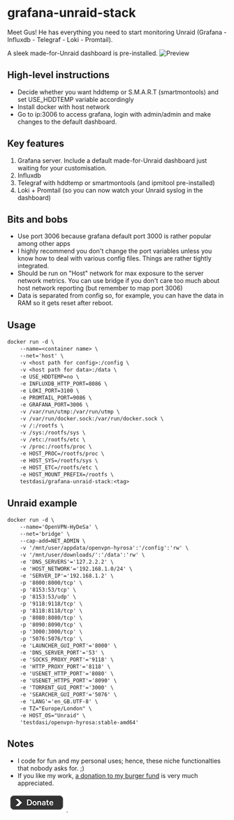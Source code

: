 # grafana-unraid-stack
Meet Gus! He has everything you need to start monitoring Unraid (Grafana - Influxdb - Telegraf - Loki - Promtail).

A sleek made-for-Unraid dashboard is pre-installed.
![Preview](https://raw.githubusercontent.com/testdasi/grafana-unraid-stack-base/master/grafana-unraid-stack-screen.png)

## High-level instructions
* Decide whether you want hddtemp or S.M.A.R.T (smartmontools) and set USE_HDDTEMP variable accordingly
* Install docker with host network
* Go to ip:3006 to access grafana, login with admin/admin and make changes to the default dashboard.

## Key features
1. Grafana server. Include a default made-for-Unraid dashboard just waiting for your customisation.
1. Influxdb
1. Telegraf with hddtemp or smartmontools (and ipmitool pre-installed)
1. Loki + Promtail (so you can now watch your Unraid syslog in the dashboard)

## Bits and bobs
* Use port 3006 because grafana default port 3000 is rather popular among other apps
* I highly recommend you don't change the port variables unless you know how to deal with various config files. Things are rather tightly integrated.
* Should be run on "Host" network for max exposure to the server network metrics. You can use bridge if you don't care too much about host network reporting (but remember to map port 3006)
* Data is separated from config so, for example, you can have the data in RAM so it gets reset after reboot.

## Usage
    docker run -d \
        --name=<container name> \
        --net='host' \
        -v <host path for config>:/config \
        -v <host path for data>:/data \
        -e USE_HDDTEMP=no \
        -e INFLUXDB_HTTP_PORT=8086 \
        -e LOKI_PORT=3100 \
        -e PROMTAIL_PORT=9086 \
        -e GRAFANA_PORT=3006 \
        -v /var/run/utmp:/var/run/utmp \
        -v /var/run/docker.sock:/var/run/docker.sock \
        -v /:/rootfs \
        -v /sys:/rootfs/sys \
        -v /etc:/rootfs/etc \
        -v /proc:/rootfs/proc \
        -e HOST_PROC=/rootfs/proc \
        -e HOST_SYS=/rootfs/sys \
        -e HOST_ETC=/rootfs/etc \
        -e HOST_MOUNT_PREFIX=/rootfs \
        testdasi/grafana-unraid-stack:<tag>

## Unraid example
    docker run -d \
        --name='OpenVPN-HyDeSa' \
        --net='bridge' \
        --cap-add=NET_ADMIN \
        -v '/mnt/user/appdata/openvpn-hyrosa':'/config':'rw' \
        -v '/mnt/user/downloads/':'/data':'rw' \
        -e 'DNS_SERVERS'='127.2.2.2' \
        -e 'HOST_NETWORK'='192.168.1.0/24' \
        -e 'SERVER_IP'='192.168.1.2' \
        -p '8000:8000/tcp' \
        -p '8153:53/tcp' \
        -p '8153:53/udp' \
        -p '9118:9118/tcp' \
        -p '8118:8118/tcp' \
        -p '8080:8080/tcp' \
        -p '8090:8090/tcp' \
        -p '3000:3000/tcp' \
        -p '5076:5076/tcp' \
        -e 'LAUNCHER_GUI_PORT'='8000' \
        -e 'DNS_SERVER_PORT'='53' \
        -e 'SOCKS_PROXY_PORT'='9118' \
        -e 'HTTP_PROXY_PORT'='8118' \
        -e 'USENET_HTTP_PORT'='8080' \
        -e 'USENET_HTTPS_PORT'='8090' \
        -e 'TORRENT_GUI_PORT'='3000' \
        -e 'SEARCHER_GUI_PORT'='5076' \
        -e 'LANG'='en_GB.UTF-8' \
        -e TZ="Europe/London" \
        -e HOST_OS="Unraid" \
        'testdasi/openvpn-hyrosa:stable-amd64' 

## Notes
* I code for fun and my personal uses; hence, these niche functionalties that nobody asks for. ;)
* If you like my work, [a donation to my burger fund](https://paypal.me/mersenne) is very much appreciated.

[![Donate](https://raw.githubusercontent.com/testdasi/testdasi-unraid-repo/master/donate-button-small.png)](https://paypal.me/mersenne). 
